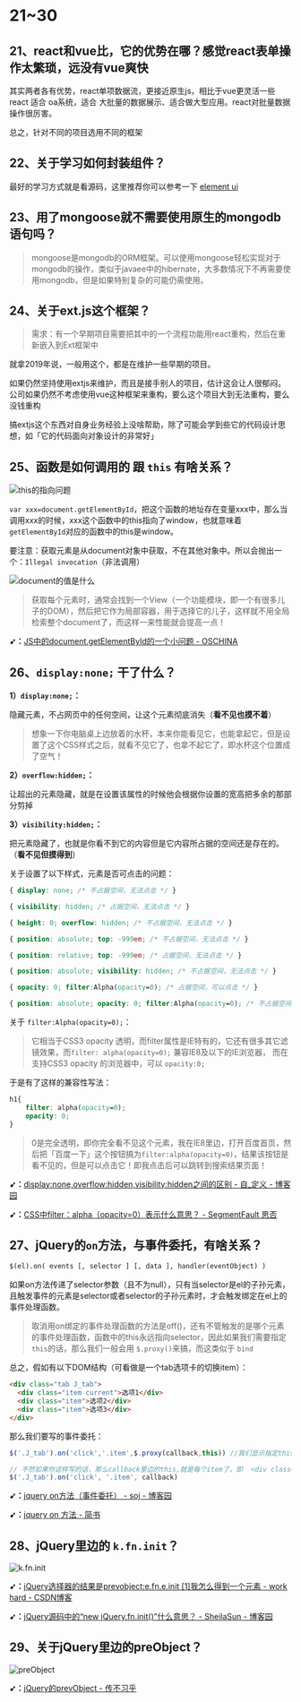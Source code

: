 # 21~30

## 21、react和vue比，它的优势在哪？感觉react表单操作太繁琐，远没有vue爽快

其实两者各有优势，react单项数据流，更接近原生js，相比于vue更灵活一些 react 适合 oa系统，适合 大批量的数据展示、适合做大型应用。react对批量数据操作很厉害。

总之，针对不同的项目选用不同的框架

## 22、关于学习如何封装组件？

最好的学习方式就是看源码，这里推荐你可以参考一下 [element ui](https://element.eleme.cn/#/zh-CN/component/carousel)

## 23、用了mongoose就不需要使用原生的mongodb语句吗？

> mongoose是mongodb的ORM框架。可以使用mongoose轻松实现对于mongodb的操作，类似于javaee中的hibernate，大多数情况下不再需要使用mongodb，但是如果特别复杂的可能仍需使用。

## 24、关于ext.js这个框架？

> 需求：有一个早期项目需要把其中的一个流程功能用react重构，然后在重新嵌入到Ext框架中

就拿2019年说，一般用这个，都是在维护一些早期的项目。

如果仍然坚持使用extjs来维护，而且是接手别人的项目，估计这会让人很郁闷。公司如果仍然不考虑使用vue这种框架来重构，要么这个项目大到无法重构，要么没钱重构

搞extjs这个东西对自身业务经验上没啥帮助，除了可能会学到些它的代码设计思想，如「它的代码面向对象设计的非常好」

##  25、函数是如何调用的 跟 `this` 有啥关系？

![this的指向问题](assets/img/2019-11-25-19-26-29.png)

`var xxx=document.getElementById`，把这个函数的地址存在变量xxx中，那么当调用xxx的时候，xxx这个函数中的this指向了window，也就意味着`getElementById`对应的函数中的this是window。

要注意：获取元素是从document对象中获取，不在其他对象中。所以会抛出一个：`Illegal invocation`（非法调用）

![document的值是什么](assets/img/2019-11-25-19-30-27.png)

> 获取每个元素时，通常会找到一个View（一个功能模块，即一个有很多儿子的DOM），然后把它作为局部容器，用于选择它的儿子，这样就不用全局检索整个document了，而这样一来性能就会提高一点！

**➹：**[JS中的document.getElementById的一个小问题 - OSCHINA](https://www.oschina.net/question/98011_53181?sort=default&p=1)

## 26、`display:none;` 干了什么？

**1）`display:none;`：**

隐藏元素，不占网页中的任何空间，让这个元素彻底消失（**看不见也摸不着**）

> 想象一下你电脑桌上边放着的水杯，本来你能看见它，也能拿起它，但是设置了这个CSS样式之后，就看不见它了，也拿不起它了，即水杯这个位置成了空气！

**2）`overflow:hidden;`：**

让超出的元素隐藏，就是在设置该属性的时候他会根据你设置的宽高把多余的那部分剪掉

**3）`visibility:hidden;`：**

把元素隐藏了，也就是你看不到它的内容但是它内容所占据的空间还是存在的。（**看不见但摸得到**）

关于设置了以下样式，元素是否可点击的问题：

``` css
{ display: none; /* 不占据空间，无法点击 */ } 

{ visibility: hidden; /* 占据空间，无法点击 */ } 

{ height: 0; overflow: hidden; /* 不占据空间，无法点击 */ } 

{ position: absolute; top: -999em; /* 不占据空间，无法点击 */ } 

{ position: relative; top: -999em; /* 占据空间，无法点击 */ } 

{ position: absolute; visibility: hidden; /* 不占据空间，无法点击 */ } 

{ opacity: 0; filter:Alpha(opacity=0); /* 占据空间，可以点击 */ } 

{ position: absolute; opacity: 0; filter:Alpha(opacity=0); /* 不占据空间，可以点击 */ } 
```

关于 `filter:Alpha(opacity=0);`：

> 它相当于CSS3 opacity 透明，而filter属性是IE特有的，它还有很多其它滤镜效果，而`filter: alpha(opacity=0);` 兼容IE8及以下的IE浏览器， 而在支持CSS3 opacity 的浏览器中，可以 `opacity:0;`

于是有了这样的兼容性写法：

``` css
h1{
    filter: alpha(opacity=0);
    opacity: 0;
}
```

> 0是完全透明，即你完全看不见这个元素，我在IE8里边，打开百度首页，然后把「百度一下」这个按钮搞为`filter:alpha(opacity=0)`，结果该按钮是看不见的，但是可以点击它！即我点击后可以跳转到搜索结果页面！

**➹：**[display:none,overflow:hidden,visibility:hidden之间的区别 - 自_定义 - 博客园](https://www.cnblogs.com/yangjie-space/p/4857654.html)

**➹：**[CSS中filter：alpha（opacity=0）表示什么意思？ - SegmentFault 思否](https://segmentfault.com/q/1010000004394889)

## 27、jQuery的`on`方法，与事件委托，有啥关系？

``` html
$(el).on( events [, selector ] [, data ], handler(eventObject) )

```

如果on方法传递了selector参数（且不为null），只有当selector是el的子孙元素，且触发事件的元素是selector或者selector的子孙元素时，才会触发绑定在el上的事件处理函数。

> 取消用on绑定的事件处理函数的方法是off()，还有不管触发的是哪个元素的事件处理函数，函数中的this永远指向selector，因此如果我们需要指定 `this`的话，那么我们一般会用 `$.proxy()`来搞，而这类似于 `bind`

总之，假如有以下DOM结构（可看做是一个tab选项卡的切换item）：

``` html
<div class="tab J_tab">
  <div class="item current">选项1</div>
  <div class="item">选项2</div>
  <div class="item">选项3</div>
</div>
```
那么我们要写的事件委托：

``` js
$('.J_tab').on('click','.item',$.proxy(callback,this)) //我们显示指定this的值，类似于bind

// 不然如果你这样写的话，那么callback里边的this,就是每个item了，即  <div class="item">选项2</div> ……这样的DOM元素
$('.J_tab').on('click', '.item', callback) 
```

**➹：**[jquery on方法（事件委托） - soj - 博客园](https://www.cnblogs.com/sooj/p/3566718.html)

**➹：**[jquery on 方法 - 简书](https://www.jianshu.com/p/2885f2b0bba4)

## 28、jQuery里边的 `k.fn.init`？

![k.fn.init](assets/img/2019-11-26-19-16-47.png)

**➹：**[jQuery选择器的结果是prevobject:e.fn.e.init [1]我怎么得到一个元素 - work hard - CSDN博客](https://blog.csdn.net/yintianqin/article/details/61917615)

**➹：**[jQuery源码中的“new jQuery.fn.init()”什么意思？ - SheilaSun - 博客园](https://www.cnblogs.com/SheilaSun/p/4779895.html)

## 29、关于jQuery里边的preObject？

![preObject](assets/img/2019-11-26-19-37-42.png)

**➹：**[jQuery的prevObject - 传不习乎](https://oychao.github.io/2017/07/13/javascript/29_jquery_prevobject/)










